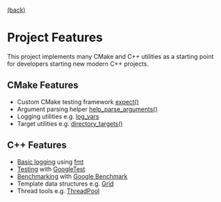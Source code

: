 [(back)](README.md)

# Project Features

This project implements many CMake and C++ utilities as a starting point for
developers starting new modern C++ projects.

## CMake Features

- Custom CMake testing framework [expect()](lib/cmake/ExpectConfig.cmake)
- Argument parsing helper [help_parse_arguments()](lib/cmake/HelpParseArgumentsConfig.cmake)
- Logging utilities e.g. [log_vars](lib/cmake/LogVarsConfig.cmake)
- Target utilities e.g. [directory_targets()](lib/cmake/TargetUtilitiesConfig.cmake)

## C++ Features

- [Basic logging](src/utility/log.hxx) using [fmt](https://github.com/fmtlib/fmt)
- [Testing](test/unit/shear.cxx) with [GoogleTest](https://github.com/google/googletest)
- [Benchmarking](test/performance/shear.cxx) with [Google Benchmark](https://github.com/google/benchmark)
- Template data structures e.g. [Grid](src/utility/grid.hxx)
- Thread tools e.g. [ThreadPool](src/utility/thread-pool.hxx)
